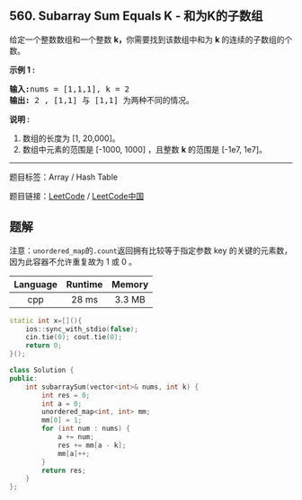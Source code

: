 ## 560. Subarray Sum Equals K - 和为K的子数组

<!--If you want to use the English description, use `question.content` instead-->

<p>给定一个整数数组和一个整数&nbsp;<strong>k，</strong>你需要找到该数组中和为&nbsp;<strong>k&nbsp;</strong>的连续的子数组的个数。</p>

<p><strong>示例 1 :</strong></p>

<pre>
<strong>输入:</strong>nums = [1,1,1], k = 2
<strong>输出:</strong> 2 , [1,1] 与 [1,1] 为两种不同的情况。
</pre>

<p><strong>说明 :</strong></p>

<ol>
	<li>数组的长度为 [1, 20,000]。</li>
	<li>数组中元素的范围是 [-1000, 1000] ，且整数&nbsp;<strong>k&nbsp;</strong>的范围是&nbsp;[-1e7, 1e7]。</li>
</ol>



-----

题目标签：Array / Hash Table

题目链接：[LeetCode](https://leetcode.com/problems/subarray-sum-equals-k/description/)  /  [LeetCode中国](https://leetcode-cn.com/problems/subarray-sum-equals-k/description/)

## 题解

注意：`unordered_map`的`.count`返回拥有比较等于指定参数 key 的关键的元素数，因为此容器不允许重复故为 1 或 0 。

| Language | Runtime | Memory |
|:---:|:---:|:---:|
| cpp  | 28  ms | 3.3 MB |

```cpp
static int x=[](){
    ios::sync_with_stdio(false);
    cin.tie(0); cout.tie(0);
    return 0;
}();

class Solution {
public:
    int subarraySum(vector<int>& nums, int k) {
        int res = 0;
        int a = 0;
        unordered_map<int, int> mm;
        mm[0] = 1;
        for (int num : nums) {
            a += num;
            res += mm[a - k];
            mm[a]++;
        }
        return res;
    }
};
```
